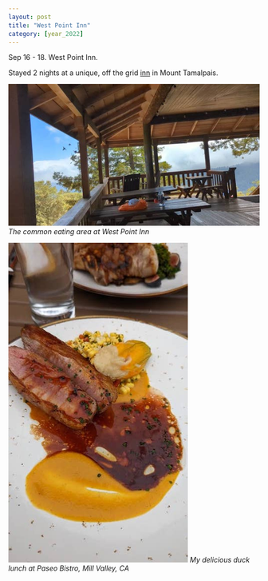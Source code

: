 ```yaml
---
layout: post
title: "West Point Inn"
category: [year_2022]
---
```


Sep 16 - 18. West Point Inn.

Stayed 2 nights at a unique, off the grid [inn](https://www.westpointinn.com/) in Mount Tamalpais. 

![](images/westpointinn2.jpg)
_The common eating area at West Point Inn_

![](images/westpoint.jpg)
_My delicious duck lunch at Paseo Bistro, Mill Valley, CA_
